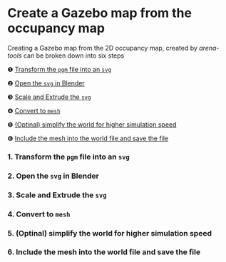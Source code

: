 # Create a Gazebo map from the occupancy map
Creating a Gazebo map from the 2D occupancy map, created by *arena-tools* can be broken down into six steps

❶ [Transform the `pgm` file into an `svg`](#1-transform-the-pgm-file-into-an-svg)

❷ [Open the `svg` in Blender](#2-open-the-svg-in-blender)

❸ [Scale and Extrude the `svg`](#3-scale-and-extrude-the-svg)

❹ [Convert to `mesh`](#4-convert-to-mesh)

❺ [(Optinal) simplify the world for higher simulation speed](#5-optinal-simplify-the-world-for-higher-simulation-speed)

❻ [Include the mesh into the world file and save the file](#6-include-the-mesh-into-the-world-file-and-save-the-file)

### 1. Transform the `pgm` file into an `svg`

### 2. Open the `svg` in Blender

### 3. Scale and Extrude the `svg`

### 4. Convert to `mesh`

### 5. (Optinal) simplify the world for higher simulation speed

### 6. Include the mesh into the world file and save the file